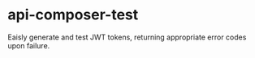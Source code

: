 # api-composer-test
Eaisly generate and test JWT tokens, returning appropriate error codes upon failure.
